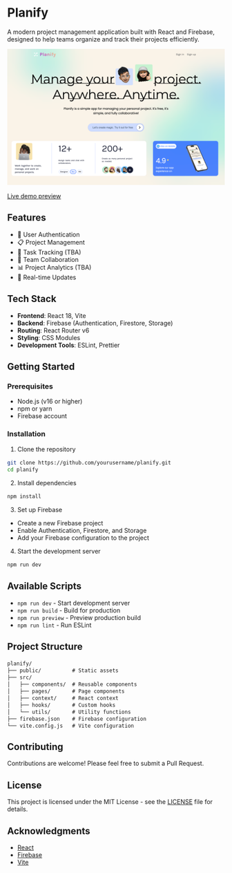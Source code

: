 # Planify

A modern project management application built with React and Firebase, designed to help teams organize and track their projects efficiently.

![Planify Screenshot](public/planify-screenshot.png)

[Live demo preview](https://planify-project-manageme-3db7b.web.app/dashboard)

## Features

- 🔐 User Authentication
- 📋 Project Management
- 📅 Task Tracking (TBA)
- 👥 Team Collaboration
- 📊 Project Analytics (TBA)
- 🔔 Real-time Updates

## Tech Stack

- **Frontend**: React 18, Vite
- **Backend**: Firebase (Authentication, Firestore, Storage)
- **Routing**: React Router v6
- **Styling**: CSS Modules
- **Development Tools**: ESLint, Prettier

## Getting Started

### Prerequisites

- Node.js (v16 or higher)
- npm or yarn
- Firebase account

### Installation

1. Clone the repository

```bash
git clone https://github.com/yourusername/planify.git
cd planify
```

2. Install dependencies

```bash
npm install
```

3. Set up Firebase

- Create a new Firebase project
- Enable Authentication, Firestore, and Storage
- Add your Firebase configuration to the project

4. Start the development server

```bash
npm run dev
```

## Available Scripts

- `npm run dev` - Start development server
- `npm run build` - Build for production
- `npm run preview` - Preview production build
- `npm run lint` - Run ESLint

## Project Structure

```
planify/
├── public/          # Static assets
├── src/
│   ├── components/  # Reusable components
│   ├── pages/       # Page components
│   ├── context/     # React context
│   ├── hooks/       # Custom hooks
│   └── utils/       # Utility functions
├── firebase.json    # Firebase configuration
└── vite.config.js   # Vite configuration
```

## Contributing

Contributions are welcome! Please feel free to submit a Pull Request.

## License

This project is licensed under the MIT License - see the [LICENSE](LICENSE) file for details.

## Acknowledgments

- [React](https://reactjs.org/)
- [Firebase](https://firebase.google.com/)
- [Vite](https://vitejs.dev/)
